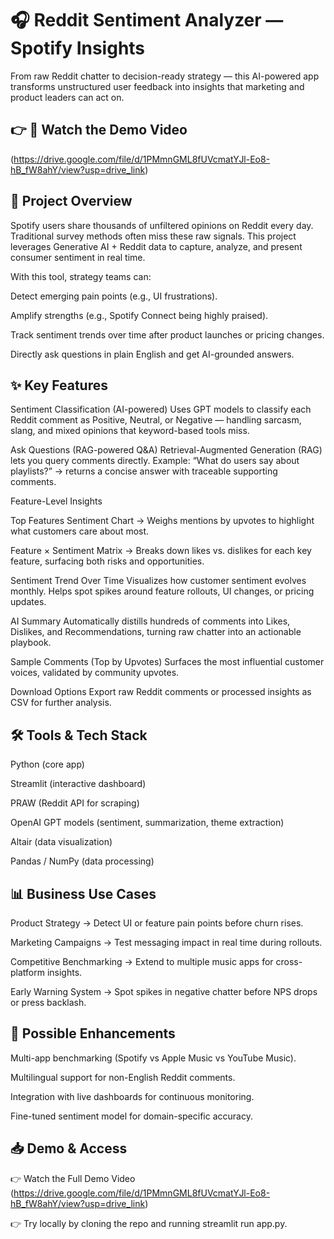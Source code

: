 # 🎧 Reddit Sentiment Analyzer — Spotify Insights

From raw Reddit chatter to decision-ready strategy — this AI-powered app transforms unstructured user feedback into insights that marketing and product leaders can act on.

## 👉 🎥 Watch the Demo Video
(https://drive.google.com/file/d/1PMmnGML8fUVcmatYJl-Eo8-hB_fW8ahY/view?usp=drive_link)

## 🚀 Project Overview

Spotify users share thousands of unfiltered opinions on Reddit every day. Traditional survey methods often miss these raw signals. This project leverages Generative AI + Reddit data to capture, analyze, and present consumer sentiment in real time.

With this tool, strategy teams can:

Detect emerging pain points (e.g., UI frustrations).

Amplify strengths (e.g., Spotify Connect being highly praised).

Track sentiment trends over time after product launches or pricing changes.

Directly ask questions in plain English and get AI-grounded answers.

## ✨ Key Features

Sentiment Classification (AI-powered)
Uses GPT models to classify each Reddit comment as Positive, Neutral, or Negative — handling sarcasm, slang, and mixed opinions that keyword-based tools miss.

Ask Questions (RAG-powered Q&A)
Retrieval-Augmented Generation (RAG) lets you query comments directly. Example: “What do users say about playlists?” → returns a concise answer with traceable supporting comments.

Feature-Level Insights

Top Features Sentiment Chart → Weighs mentions by upvotes to highlight what customers care about most.

Feature × Sentiment Matrix → Breaks down likes vs. dislikes for each key feature, surfacing both risks and opportunities.

Sentiment Trend Over Time
Visualizes how customer sentiment evolves monthly. Helps spot spikes around feature rollouts, UI changes, or pricing updates.

AI Summary
Automatically distills hundreds of comments into Likes, Dislikes, and Recommendations, turning raw chatter into an actionable playbook.

Sample Comments (Top by Upvotes)
Surfaces the most influential customer voices, validated by community upvotes.

Download Options
Export raw Reddit comments or processed insights as CSV for further analysis.

## 🛠️ Tools & Tech Stack

Python (core app)

Streamlit (interactive dashboard)

PRAW (Reddit API for scraping)

OpenAI GPT models (sentiment, summarization, theme extraction)

Altair (data visualization)

Pandas / NumPy (data processing)

## 📊 Business Use Cases

Product Strategy → Detect UI or feature pain points before churn rises.

Marketing Campaigns → Test messaging impact in real time during rollouts.

Competitive Benchmarking → Extend to multiple music apps for cross-platform insights.

Early Warning System → Spot spikes in negative chatter before NPS drops or press backlash.

## 🔮 Possible Enhancements

Multi-app benchmarking (Spotify vs Apple Music vs YouTube Music).

Multilingual support for non-English Reddit comments.

Integration with live dashboards for continuous monitoring.

Fine-tuned sentiment model for domain-specific accuracy.

## 📥 Demo & Access

👉 Watch the Full Demo Video (https://drive.google.com/file/d/1PMmnGML8fUVcmatYJl-Eo8-hB_fW8ahY/view?usp=drive_link)

👉 Try locally by cloning the repo and running streamlit run app.py.
